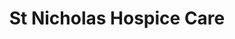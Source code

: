 ---
title: "St Nicholas Hospice Care"
url: /bury-st-edmunds/st-nicholas-hospice-care/
shop: Gebrauchtwaren
---